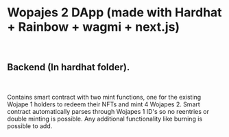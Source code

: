<h1> Wopajes 2 DApp (made with Hardhat + Rainbow + wagmi + next.js) </h1>

<br> 

<h2> Backend (In hardhat folder). </h2>

<br> 

Contains smart contract with two mint functions, one for the existing Wojape 1 holders to redeem their NFTs and mint 4 Wojapes 2. Smart contract automatically parses through Wojapes 1 ID's so no reentries or double minting is possible. Any additional functionality like burning is possible to add.

<br> 
<br> 
